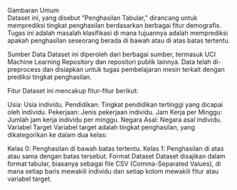 Gambaran Umum<br>
Dataset ini, yang disebut "Penghasilan Tabular," dirancang untuk memprediksi tingkat penghasilan berdasarkan berbagai fitur demografis. Tugas ini adalah masalah klasifikasi di mana tujuannya adalah memprediksi apakah penghasilan seseorang berada di bawah atau di atas batas tertentu.

Sumber Data
Dataset ini diperoleh dari berbagai sumber, termasuk UCI Machine Learning Repository dan repositori publik lainnya. Data telah di-preprocess dan disiapkan untuk tugas pembelajaran mesin terkait dengan prediksi tingkat penghasilan.

Fitur
Dataset ini mencakup fitur-fitur berikut:

Usia: Usia individu.
Pendidikan: Tingkat pendidikan tertinggi yang dicapai oleh individu.
Pekerjaan: Jenis pekerjaan individu.
Jam Kerja per Minggu: Jumlah jam kerja individu per minggu.
Negara Asal: Negara asal individu.
Variabel Target
Variabel target adalah tingkat penghasilan, yang dikategorikan ke dalam dua kelas:

Kelas 0: Penghasilan di bawah batas tertentu.
Kelas 1: Penghasilan di atas atau sama dengan batas tersebut.
Format Dataset
Dataset disajikan dalam format tabular, biasanya sebagai file CSV (Comma-Separated Values), di mana setiap baris mewakili individu dan setiap kolom mewakili fitur atau variabel target.
